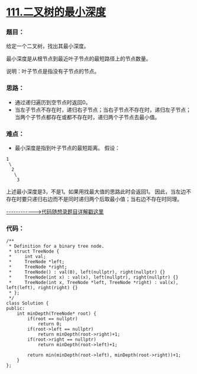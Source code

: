 # [111.二叉树的最小深度](https://leetcode.cn/problems/minimum-depth-of-binary-tree/)
### 题目：
给定一个二叉树，找出其最小深度。

最小深度是从根节点到最近叶子节点的最短路径上的节点数量。

说明：叶子节点是指没有子节点的节点。

### 思路：
- 通过递归遍历到空节点时返回0。
- 当左子节点不存在时，递归右子节点；当右子节点不存在时，递归左子节点；当两个子节点都存在或都不存在时，递归两个子节点去最小值。

### 难点：
- 最小深度是指到叶子节点的最短距离。
假设：
```
1
 \
  2
   \
    3   
```
上述最小深度是3，不是1。如果用找最大值的思路此时会返回1。
因此，当左边不存在时要只递归右边而不是同时递归两个后取最小值；当右边不存在时同理。

[------------>代码随想录题目详解戳这里](https://programmercarl.com/0111.%E4%BA%8C%E5%8F%89%E6%A0%91%E7%9A%84%E6%9C%80%E5%B0%8F%E6%B7%B1%E5%BA%A6.html)


### 代码：  
```
/**
 * Definition for a binary tree node.
 * struct TreeNode {
 *     int val;
 *     TreeNode *left;
 *     TreeNode *right;
 *     TreeNode() : val(0), left(nullptr), right(nullptr) {}
 *     TreeNode(int x) : val(x), left(nullptr), right(nullptr) {}
 *     TreeNode(int x, TreeNode *left, TreeNode *right) : val(x), left(left), right(right) {}
 * };
 */
class Solution {
public:
    int minDepth(TreeNode* root) {
        if(root == nullptr)
            return 0;
        if(root->left == nullptr)
            return minDepth(root->right)+1;
        if(root->right == nullptr)
            return minDepth(root->left)+1;

        return min(minDepth(root->left), minDepth(root->right))+1;
    }
};
```